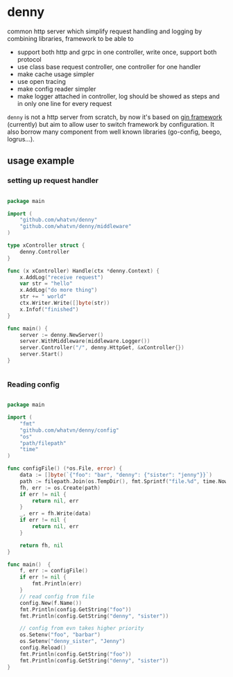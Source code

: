 # denny

common http server which simplify request handling and logging by combining libraries, framework to be able to 
- support both http and grpc in one controller, write once, support both protocol 
- use class base request controller, one controller for one handler 
- make cache usage simpler
- use open tracing  
- make config reader simpler
- make logger attached in controller, log should be showed as steps and in only one line for every request 


`denny` is not a http server from scratch, by now it's based on [gin framework](https://github.com/gin-gonic/gin) (currently) but aim to allow user to switch framework by configuration. 
It also borrow many component from well known libraries (go-config, beego, logrus...).  


## usage example

### setting up request handler 
```go

package main

import (
	"github.com/whatvn/denny"
	"github.com/whatvn/denny/middleware"
)

type xController struct {
	denny.Controller
}

func (x xController) Handle(ctx *denny.Context) {
	x.AddLog("receive request")
	var str = "hello"
	x.AddLog("do more thing")
	str += " world"
	ctx.Writer.Write([]byte(str))
	x.Infof("finished")
}

func main() {
	server := denny.NewServer()
	server.WithMiddleware(middleware.Logger())
	server.Controller("/", denny.HttpGet, &xController{})
	server.Start()
}



```

### Reading config 

```go

package main

import (
	"fmt"
	"github.com/whatvn/denny/config"
	"os"
	"path/filepath"
	"time"
)

func configFile() (*os.File, error) {
	data := []byte(`{"foo": "bar", "denny": {"sister": "jenny"}}`)
	path := filepath.Join(os.TempDir(), fmt.Sprintf("file.%d", time.Now().UnixNano()))
	fh, err := os.Create(path)
	if err != nil {
		return nil, err
	}
	_, err = fh.Write(data)
	if err != nil {
		return nil, err
	}

	return fh, nil
}

func main()  {
	f, err := configFile()
	if err != nil {
		fmt.Println(err)
	}
	// read config from file
	config.New(f.Name())
	fmt.Println(config.GetString("foo"))
	fmt.Println(config.GetString("denny", "sister"))

	// config from evn takes higher priority
	os.Setenv("foo", "barbar")
	os.Setenv("denny_sister", "Jenny")
	config.Reload()
	fmt.Println(config.GetString("foo"))
	fmt.Println(config.GetString("denny", "sister"))
}
```